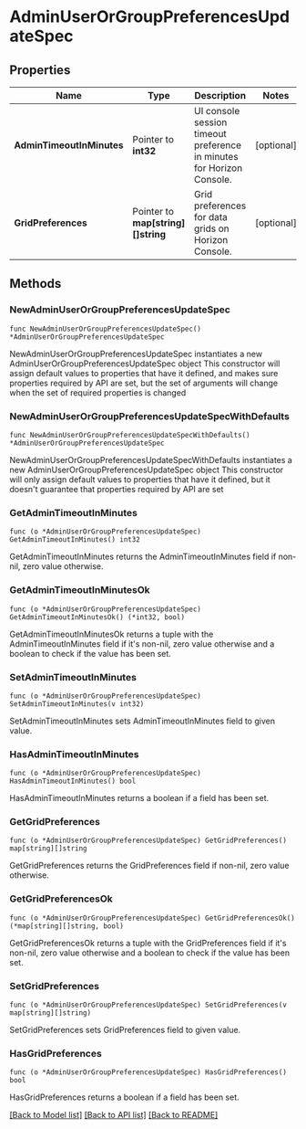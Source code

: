 # AdminUserOrGroupPreferencesUpdateSpec

## Properties

Name | Type | Description | Notes
------------ | ------------- | ------------- | -------------
**AdminTimeoutInMinutes** | Pointer to **int32** | UI console session timeout preference in minutes for Horizon Console. | [optional] 
**GridPreferences** | Pointer to **map[string][]string** | Grid preferences for data grids on Horizon Console. | [optional] 

## Methods

### NewAdminUserOrGroupPreferencesUpdateSpec

`func NewAdminUserOrGroupPreferencesUpdateSpec() *AdminUserOrGroupPreferencesUpdateSpec`

NewAdminUserOrGroupPreferencesUpdateSpec instantiates a new AdminUserOrGroupPreferencesUpdateSpec object
This constructor will assign default values to properties that have it defined,
and makes sure properties required by API are set, but the set of arguments
will change when the set of required properties is changed

### NewAdminUserOrGroupPreferencesUpdateSpecWithDefaults

`func NewAdminUserOrGroupPreferencesUpdateSpecWithDefaults() *AdminUserOrGroupPreferencesUpdateSpec`

NewAdminUserOrGroupPreferencesUpdateSpecWithDefaults instantiates a new AdminUserOrGroupPreferencesUpdateSpec object
This constructor will only assign default values to properties that have it defined,
but it doesn't guarantee that properties required by API are set

### GetAdminTimeoutInMinutes

`func (o *AdminUserOrGroupPreferencesUpdateSpec) GetAdminTimeoutInMinutes() int32`

GetAdminTimeoutInMinutes returns the AdminTimeoutInMinutes field if non-nil, zero value otherwise.

### GetAdminTimeoutInMinutesOk

`func (o *AdminUserOrGroupPreferencesUpdateSpec) GetAdminTimeoutInMinutesOk() (*int32, bool)`

GetAdminTimeoutInMinutesOk returns a tuple with the AdminTimeoutInMinutes field if it's non-nil, zero value otherwise
and a boolean to check if the value has been set.

### SetAdminTimeoutInMinutes

`func (o *AdminUserOrGroupPreferencesUpdateSpec) SetAdminTimeoutInMinutes(v int32)`

SetAdminTimeoutInMinutes sets AdminTimeoutInMinutes field to given value.

### HasAdminTimeoutInMinutes

`func (o *AdminUserOrGroupPreferencesUpdateSpec) HasAdminTimeoutInMinutes() bool`

HasAdminTimeoutInMinutes returns a boolean if a field has been set.

### GetGridPreferences

`func (o *AdminUserOrGroupPreferencesUpdateSpec) GetGridPreferences() map[string][]string`

GetGridPreferences returns the GridPreferences field if non-nil, zero value otherwise.

### GetGridPreferencesOk

`func (o *AdminUserOrGroupPreferencesUpdateSpec) GetGridPreferencesOk() (*map[string][]string, bool)`

GetGridPreferencesOk returns a tuple with the GridPreferences field if it's non-nil, zero value otherwise
and a boolean to check if the value has been set.

### SetGridPreferences

`func (o *AdminUserOrGroupPreferencesUpdateSpec) SetGridPreferences(v map[string][]string)`

SetGridPreferences sets GridPreferences field to given value.

### HasGridPreferences

`func (o *AdminUserOrGroupPreferencesUpdateSpec) HasGridPreferences() bool`

HasGridPreferences returns a boolean if a field has been set.


[[Back to Model list]](../README.md#documentation-for-models) [[Back to API list]](../README.md#documentation-for-api-endpoints) [[Back to README]](../README.md)


